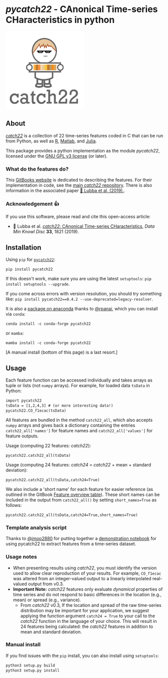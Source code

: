 # _pycatch22_ - CAnonical Time-series CHaracteristics in python

<img src="img/catch22_logo_square.png" width="250" height="250"/>

## About

[_catch22_](https://github.com/DynamicsAndNeuralSystems/catch22) is a collection of 22 time-series features coded in C that can be run from Python, as well as [R](https://github.com/hendersontrent/Rcatch22), [Matlab](https://github.com/DynamicsAndNeuralSystems/catch22), and [Julia](https://github.com/brendanjohnharris/Catch22.jl).

This package provides a python implementation as the module _pycatch22_, licensed under the [GNU GPL v3 license](http://www.gnu.org/licenses/gpl-3.0.html) (or later).

### What do the features do?

This [GitBooks website](https://feature-based-time-series-analys.gitbook.io/catch22-features/) is dedicated to describing the features.
For their implementation in code, see the [main _catch22_ repository](https://github.com/DynamicsAndNeuralSystems/catch22).
There is also information in the associated paper [&#x1F4D7; Lubba et al. (2019).](https://doi.org/10.1007/s10618-019-00647-x).

### Acknowledgement :+1:

If you use this software, please read and cite this open-access article:

- &#x1F4D7; Lubba et al. [_catch22_: CAnonical Time-series CHaracteristics](https://doi.org/10.1007/s10618-019-00647-x), _Data Min Knowl Disc_ __33__, 1821 (2019).

## Installation

Using `pip` for [`pycatch22`](https://pypi.org/project/pycatch22/):

```
pip install pycatch22
```

If this doesn't work, make sure you are using the latest `setuptools`: `pip install setuptools --upgrade`.

If you come across errors with version resolution, you should try something like: `pip install pycatch22==0.4.2 --use-deprecated=legacy-resolver`.

It is also a [package on anaconda](https://anaconda.org/conda-forge/pycatch22) thanks to [@rpanai](https://github.com/rpanai), which you can install via `conda`:

```
conda install -c conda-forge pycatch22
```

or `mamba`:

```
mamba install -c conda-forge pycatch22
```

[A manual install (bottom of this page) is a last resort.]

## Usage

Each feature function can be accessed individually and takes arrays as tuple or lists (not `numpy` arrays).
For example, for loaded data `tsData` in Python:

```python3
import pycatch22
tsData = [1,2,4,3] # (or more interesting data!)
pycatch22.CO_f1ecac(tsData)
```

All features are bundled in the method `catch22_all`, which also accepts `numpy` arrays and gives back a dictionary containing the entries `catch22_all['names']` for feature names and `catch22_all['values']` for feature outputs.

Usage (computing 22 features: _catch22_):

```python3
pycatch22.catch22_all(tsData)
```

Usage (computing 24 features: _catch24_ = _catch22_ + mean + standard deviation):

```python3
pycatch22.catch22_all(tsData,catch24=True)
```

We also include a 'short name' for each feature for easier reference (as outlined in the GitBook [Feature overview table](https://app.gitbook.com/o/-MfehZqaCWnsSRDIdUG8/s/-MfHFY4lvzOz3IPaA3wm/feature-overview-table)).
These short names can be included in the output from `catch22_all()` by setting `short_names=True` as follows:

```python3
pycatch22.catch22_all(tsData,catch24=True,short_names=True)
```

### Template analysis script

Thanks to [@jmoo2880](https://github.com/jmoo2880) for putting together a [demonstration notebook](https://github.com/jmoo2880/c22-usage-examples/) for using pycatch22 to extract features from a time-series dataset.

### Usage notes

- When presenting results using _catch22_, you must identify the version used to allow clear reproduction of your results. For example, `CO_f1ecac` was altered from an integer-valued output to a linearly interpolated real-valued output from v0.3.
- __Important Note:__ _catch22_ features only evaluate _dynamical_ properties of time series and do not respond to basic differences in the location (e.g., mean) or spread (e.g., variance).
  - From _catch22_ v0.3, If the location and spread of the raw time-series distribution may be important for your application, we suggest applying the function argument `catch24 = True` to your call to the _catch22_ function in the language of your choice.
  This will result in 24 features being calculated: the _catch22_ features in addition to mean and standard deviation.

### Manual install

If you find issues with the `pip` install, you can also install using `setuptools`:

```
python3 setup.py build
python3 setup.py install
```
